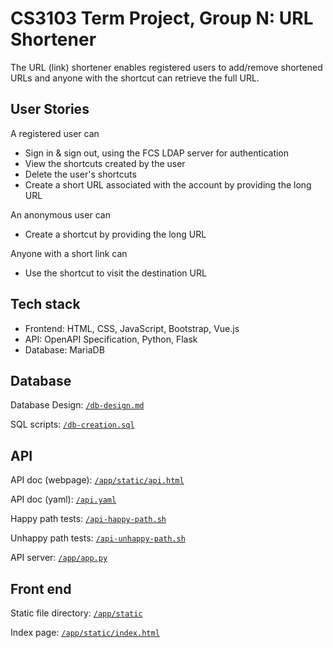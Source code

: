 # CS3103 Term Project, Group N: URL Shortener

The URL (link) shortener enables registered users to add/remove shortened URLs and anyone with the shortcut can retrieve the full URL.

## User Stories

A registered user can

- Sign in & sign out, using the FCS LDAP server for authentication
- View the shortcuts created by the user
- Delete the user's shortcuts
- Create a short URL associated with the account by providing the long URL

An anonymous user can

- Create a shortcut by providing the long URL

Anyone with a short link can

- Use the shortcut to visit the destination URL

## Tech stack

- Frontend: HTML, CSS, JavaScript, Bootstrap, Vue.js
- API: OpenAPI Specification, Python, Flask
- Database: MariaDB

## Database

Database Design: [`/db-design.md`](/db-design.md)

SQL scripts: [`/db-creation.sql`](/db-creation.sql)

## API

API doc (webpage): [`/app/static/api.html`](/app/static/api.html)

API doc (yaml): [`/api.yaml`](/api.yaml)

Happy path tests: [`/api-happy-path.sh`](/api-happy-path.sh)

Unhappy path tests: [`/api-unhappy-path.sh`](/api-unhappy-path.sh)

API server: [`/app/app.py`](/app/app.py)

## Front end

Static file directory: [`/app/static`](/app/static)

Index page: [`/app/static/index.html`](/app/static/index.html)
